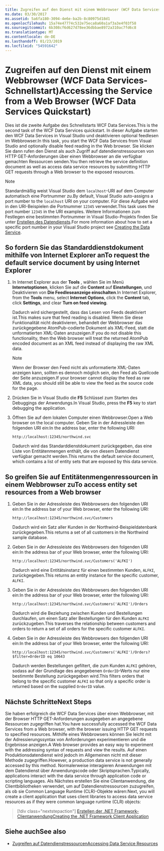 ```yaml
---
title: Zugreifen auf den Dienst mit einem Webbrowser (WCF Data Services-Schnellstart)
ms.date: 03/30/2017
ms.assetid: 5a6fa180-3094-4e6e-ba2b-8c80975d18d1
ms.openlocfilehash: 15a74e47774c532e75eca8a60a1af3a3e4f03f58
ms.sourcegitcommit: 6b308cf6d627d78ee36dbbae8972a310ac7fd6c8
ms.translationtype: MT
ms.contentlocale: de-DE
ms.lasthandoff: 01/23/2019
ms.locfileid: "54591642"
---
```

# <a name="accessing-the-service-from-a-web-browser-wcf-data-services-quickstart"></a><span data-ttu-id="b821d-102">Zugreifen auf den Dienst mit einem Webbrowser (WCF Data Services-Schnellstart)</span><span class="sxs-lookup"><span data-stu-id="b821d-102">Accessing the Service from a Web Browser (WCF Data Services Quickstart)</span></span>

<span data-ttu-id="b821d-103">Dies ist die zweite Aufgabe des Schnellstarts WCF Data Services.</span><span class="sxs-lookup"><span data-stu-id="b821d-103">This is the second task of the WCF Data Services quickstart.</span></span> <span data-ttu-id="b821d-104">In dieser Aufgabe starten den WCF Data Services in Visual Studio und deaktivieren optional feedlesen im Webbrowser.</span><span class="sxs-lookup"><span data-stu-id="b821d-104">In this task, you start the WCF Data Services from Visual Studio and optionally disable feed reading in the Web browser.</span></span> <span data-ttu-id="b821d-105">Sie klicken Sie dann rufen den Dienst als auch Zugriff auf datendienstressourcen von HTTP GET-Anforderungen über einen Webbrowser an die verfügbar gemachten Ressourcen senden.</span><span class="sxs-lookup"><span data-stu-id="b821d-105">You then retrieve the service definition document as well as access data service resources by submitting HTTP GET requests through a Web browser to the exposed resources.</span></span>

> [!NOTE]
> <span data-ttu-id="b821d-106">Standardmäßig weist Visual Studio dem `localhost`-URI auf dem Computer automatisch eine Portnummer zu.</span><span class="sxs-lookup"><span data-stu-id="b821d-106">By default, Visual Studio auto-assigns a port number to the `localhost` URI on your computer.</span></span> <span data-ttu-id="b821d-107">Für diese Aufgabe wird in den URI-Beispielen die Portnummer `12345` verwendet.</span><span class="sxs-lookup"><span data-stu-id="b821d-107">This task uses the port number `12345` in the URI examples.</span></span> <span data-ttu-id="b821d-108">Weitere Informationen zum Festlegen eine bestimmten Portnummer in Visual Studio-Projekts finden Sie unter [Erstellen des Datendiensts](../../../../docs/framework/data/wcf/creating-the-data-service.md).</span><span class="sxs-lookup"><span data-stu-id="b821d-108">For more information about how to set a specific port number in your Visual Studio project see [Creating the Data Service](../../../../docs/framework/data/wcf/creating-the-data-service.md).</span></span>

## <a name="to-request-the-default-service-document-by-using-internet-explorer"></a><span data-ttu-id="b821d-109">So fordern Sie das Standarddienstdokument mithilfe von Internet Explorer an</span><span class="sxs-lookup"><span data-stu-id="b821d-109">To request the default service document by using Internet Explorer</span></span>

1.  <span data-ttu-id="b821d-110">In Internet Explorer aus der **Tools** , wählen Sie im Menü **Internetoptionen**, klicken Sie auf die **Content** auf **Einstellungen**, und Deaktivieren von  **Die Feedleseanzeige einschalten**.</span><span class="sxs-lookup"><span data-stu-id="b821d-110">In Internet Explorer, from the **Tools** menu, select **Internet Options**, click the **Content** tab, click **Settings**, and clear **Turn on feed viewing**.</span></span>

     <span data-ttu-id="b821d-111">Dadurch wird sichergestellt, dass das Lesen von Feeds deaktiviert ist.</span><span class="sxs-lookup"><span data-stu-id="b821d-111">This makes sure that feed reading is disabled.</span></span> <span data-ttu-id="b821d-112">Wenn Sie diese Funktionalität nicht deaktivieren, behandelt der Webbrowser das zurückgegebene AtomPub-codierte Dokument als XML-Feed, statt die unformatierten XML-Daten anzuzeigen.</span><span class="sxs-lookup"><span data-stu-id="b821d-112">If you do not disable this functionality, then the Web browser will treat the returned AtomPub encoded document as an XML feed instead of displaying the raw XML data.</span></span>

    > [!NOTE]
    > <span data-ttu-id="b821d-113">Wenn der Browser den Feed nicht als unformatierte XML-Daten anzeigen kann, sollten es dennoch möglich sein, den Feed als Quellcode der Seite anzuzeigen.</span><span class="sxs-lookup"><span data-stu-id="b821d-113">If your browser cannot display the feed as raw XML data, you should still be able to view the feed as the source code for the page.</span></span>

2.  <span data-ttu-id="b821d-114">Drücken Sie in Visual Studio die **F5** Schlüssel zum Starten des Debuggings der Anwendungs.</span><span class="sxs-lookup"><span data-stu-id="b821d-114">In Visual Studio, press the **F5** key to start debugging the application.</span></span>

3.  <span data-ttu-id="b821d-115">Öffnen Sie auf dem lokalen Computer einen Webbrowser.</span><span class="sxs-lookup"><span data-stu-id="b821d-115">Open a Web browser on the local computer.</span></span> <span data-ttu-id="b821d-116">Geben Sie in der Adressleiste den folgenden URI ein:</span><span class="sxs-lookup"><span data-stu-id="b821d-116">In the address bar, enter the following URI:</span></span>

    ```
    http://localhost:12345/northwind.svc
    ```

     <span data-ttu-id="b821d-117">Dadurch wird das Standarddienstdokument zurückgegeben, das eine Liste von Entitätenmengen enthält, die von diesem Datendienst verfügbar gemacht werden.</span><span class="sxs-lookup"><span data-stu-id="b821d-117">This returns the default service document, which contains a list of entity sets that are exposed by this data service.</span></span>

## <a name="to-access-entity-set-resources-from-a-web-browser"></a><span data-ttu-id="b821d-118">So greifen Sie auf Entitätenmengenressourcen in einem Webbrowser zu</span><span class="sxs-lookup"><span data-stu-id="b821d-118">To access entity set resources from a Web browser</span></span>

1.  <span data-ttu-id="b821d-119">Geben Sie in der Adressleiste des Webbrowsers den folgenden URI ein:</span><span class="sxs-lookup"><span data-stu-id="b821d-119">In the address bar of your Web browser, enter the following URI:</span></span>

    ```
    http://localhost:12345/northwind.svc/Customers
    ```

     <span data-ttu-id="b821d-120">Dadurch wird ein Satz aller Kunden in der Northwind-Beispieldatenbank zurückgegeben.</span><span class="sxs-lookup"><span data-stu-id="b821d-120">This returns a set of all customers in the Northwind sample database.</span></span>

2.  <span data-ttu-id="b821d-121">Geben Sie in der Adressleiste des Webbrowsers den folgenden URI ein:</span><span class="sxs-lookup"><span data-stu-id="b821d-121">In the address bar of your Web browser, enter the following URI:</span></span>

    ```
    http://localhost:12345/northwind.svc/Customers('ALFKI')
    ```

     <span data-ttu-id="b821d-122">Dadurch wird eine Entitätsinstanz für einen bestimmten Kunden, `ALFKI`, zurückgegeben.</span><span class="sxs-lookup"><span data-stu-id="b821d-122">This returns an entity instance for the specific customer, `ALFKI`.</span></span>

3.  <span data-ttu-id="b821d-123">Geben Sie in der Adressleiste des Webbrowsers den folgenden URI ein:</span><span class="sxs-lookup"><span data-stu-id="b821d-123">In the address bar of your Web browser, enter the following URI:</span></span>

    ```
    http://localhost:12345/northwind.svc/Customers('ALFKI')/Orders
    ```

     <span data-ttu-id="b821d-124">Dadurch wird die Beziehung zwischen Kunden und Bestellungen durchlaufen, um einen Satz aller Bestellungen für den Kunden `ALFKI` zurückzugeben.</span><span class="sxs-lookup"><span data-stu-id="b821d-124">This traverses the relationship between customers and orders to return a set of all orders for the specific customer `ALFKI`.</span></span>

4.  <span data-ttu-id="b821d-125">Geben Sie in der Adressleiste des Webbrowsers den folgenden URI ein:</span><span class="sxs-lookup"><span data-stu-id="b821d-125">In the address bar of your Web browser, enter the following URI:</span></span>

    ```
    http://localhost:12345/northwind.svc/Customers('ALFKI')/Orders?$filter=OrderID eq 10643
    ```

     <span data-ttu-id="b821d-126">Dadurch werden Bestellungen gefiltert, die zum Kunden `ALFKI` gehören, sodass auf der Grundlage des angegebenen `OrderID`-Werts nur eine bestimmte Bestellung zurückgegeben wird.</span><span class="sxs-lookup"><span data-stu-id="b821d-126">This filters orders that belong to the specific customer `ALFKI` so that only a specific order is returned based on the supplied `OrderID` value.</span></span>

## <a name="next-steps"></a><span data-ttu-id="b821d-127">Nächste Schritte</span><span class="sxs-lookup"><span data-stu-id="b821d-127">Next Steps</span></span>

<span data-ttu-id="b821d-128">Sie haben erfolgreich die WCF Data Services über einen Webbrowser, mit der Browser HTTP GET-Anforderungen ausgegeben an angegebene Ressourcen zugegriffen hat.</span><span class="sxs-lookup"><span data-stu-id="b821d-128">You have successfully accessed the WCF Data Services from a Web browser, with the browser issuing HTTP GET requests to specified resources.</span></span> <span data-ttu-id="b821d-129">Mithilfe eines Webbrowsers können Sie leicht mit der Adressierungssyntax von Anforderungen experimentieren und die Ergebnisse anzeigen.</span><span class="sxs-lookup"><span data-stu-id="b821d-129">A Web browser provides an easy way to experiment with the addressing syntax of requests and view the results.</span></span> <span data-ttu-id="b821d-130">Auf einen Produktionsdatendienst wird jedoch im Allgemeinen nicht mit dieser Methode zugegriffen.</span><span class="sxs-lookup"><span data-stu-id="b821d-130">However, a production data service is not generally accessed by this method.</span></span> <span data-ttu-id="b821d-131">Normalerweise interagieren Anwendungen mit dem Datendienst über Anwendungscode oder Skriptsprachen.</span><span class="sxs-lookup"><span data-stu-id="b821d-131">Typically, applications interact with the data service through application code or scripting languages.</span></span> <span data-ttu-id="b821d-132">Als Nächstes erstellen Sie eine Clientanwendung, die Clientbibliotheken verwendet, um auf Datendienstressourcen zuzugreifen, als ob sie Common Language Runtime (CLR)-Objekte wären:</span><span class="sxs-lookup"><span data-stu-id="b821d-132">Next, you will create a client application that uses client libraries to access data service resources as if they were common language runtime (CLR) objects:</span></span>

> [!div class="nextstepaction"]
> [<span data-ttu-id="b821d-133">Erstellen der .NET Framework-Clientanwendung</span><span class="sxs-lookup"><span data-stu-id="b821d-133">Creating the .NET Framework Client Application</span></span>](../../../../docs/framework/data/wcf/creating-the-dotnet-client-application-wcf-data-services-quickstart.md)

## <a name="see-also"></a><span data-ttu-id="b821d-134">Siehe auch</span><span class="sxs-lookup"><span data-stu-id="b821d-134">See also</span></span>

- [<span data-ttu-id="b821d-135">Zugreifen auf Datendienstressourcen</span><span class="sxs-lookup"><span data-stu-id="b821d-135">Accessing Data Service Resources</span></span>](../../../../docs/framework/data/wcf/accessing-data-service-resources-wcf-data-services.md)
